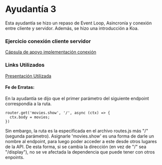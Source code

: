 # Ayudantía 3

Esta ayudantía se hizo un repaso de Event Loop, Asincronía y conexión entre cliente y servidor. Además, 
se hizo una introducción a Koa.

### Ejercicio conexión cliente servidor
[Cápsula de apoyo implementación conexión](https://www.loom.com/share/6e62aa612747455d8fd2970b9e16ecf0)

### Links Utilizados

[Presentación Utilizada](https://docs.google.com/presentation/d/1lMuMWlwCeDbtsuPbcLbWe9CP6UPogpASf2zhZAkxofo/edit?usp=sharing)

#### Fe de Erratas:
En la ayudantía se dijo que el primer parámetro del siguiente endpoint correspondía a la ruta.

```
router.get('movies.show', '/', async (ctx) => {
  ctx.body = movies;
})
```

Sin embargo, la ruta es la especificada en el archivo routes.js más "/" (segunda parámetro). Asignarle 'movies.show' es una forma de darle un nombre
al endpoint, para luego poder acceder a este desde otros lugares de la API. De esta forma, si se cambia la dirección (en vez de "/" sea "/display"), 
no se ve afectada la dependencia que puede tener con otros enpoints. 
